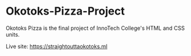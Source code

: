 # Okotoks-Pizza-Project
Okotoks Pizza is the final project of InnoTech College's HTML and CSS units.

Live site: https://straightouttaokotoks.ml
